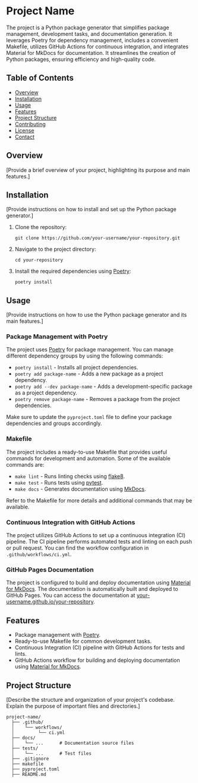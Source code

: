 # Project Name
The project is a Python package generator that simplifies package management, development tasks, and documentation generation.
It leverages Poetry for dependency management, includes a convenient Makefile, utilizes GitHub Actions for continuous integration,
and integrates Material for MkDocs for documentation.
It streamlines the creation of Python packages, ensuring efficiency and high-quality code.

## Table of Contents

- [Overview](#overview)
- [Installation](#installation)
- [Usage](#usage)
- [Features](#features)
- [Project Structure](#project-structure)
- [Contributing](#contributing)
- [License](#license)
- [Contact](#contact)

## Overview

[Provide a brief overview of your project, highlighting its purpose and main features.]

## Installation

[Provide instructions on how to install and set up the Python package generator.]

1. Clone the repository:

   ```shell
   git clone https://github.com/your-username/your-repository.git
   ```

2. Navigate to the project directory:

   ```shell
   cd your-repository
   ```

3. Install the required dependencies using [Poetry](https://python-poetry.org/):

   ```shell
   poetry install
   ```

## Usage

[Provide instructions on how to use the Python package generator and its main features.]

### Package Management with Poetry

The project uses [Poetry](https://python-poetry.org/) for package management. You can manage different dependency groups by using the following commands:

- `poetry install` - Installs all project dependencies.
- `poetry add package-name` - Adds a new package as a project dependency.
- `poetry add --dev package-name` - Adds a development-specific package as a project dependency.
- `poetry remove package-name` - Removes a package from the project dependencies.

Make sure to update the `pyproject.toml` file to define your package dependencies and groups accordingly.

### Makefile

The project includes a ready-to-use Makefile that provides useful commands for development and automation. Some of the available commands are:

- `make lint` - Runs linting checks using [flake8](https://flake8.pycqa.org/).
- `make test` - Runs tests using [pytest](https://pytest.org/).
- `make docs` - Generates documentation using [MkDocs](https://www.mkdocs.org/).

Refer to the Makefile for more details and additional commands that may be available.

### Continuous Integration with GitHub Actions

The project utilizes GitHub Actions to set up a continuous integration (CI) pipeline. The CI pipeline performs automated tests and linting on each push or pull request. You can find the workflow configuration in `.github/workflows/ci.yml`.

### GitHub Pages Documentation

The project is configured to build and deploy documentation using [Material for MkDocs](https://squidfunk.github.io/mkdocs-material/). The documentation is automatically built and deployed to GitHub Pages. You can access the documentation at [your-username.github.io/your-repository](https://your-username.github.io/your-repository/).

## Features

- Package management with [Poetry](https://python-poetry.org/).
- Ready-to-use Makefile for common development tasks.
- Continuous Integration (CI) pipeline with GitHub Actions for tests and lints.
- GitHub Actions workflow for building and deploying documentation using [Material for MkDocs](https://squidfunk.github.io/mkdocs-material/).

## Project Structure

[Describe the structure and organization of your project's codebase. Explain the purpose of important files and directories.]

```
project-name/
  ├── .github/
  │    └── workflows/
  │         └── ci.yml
  ├── docs/
  │    └── ...      # Documentation source files
  ├── tests/
  │    └── ...      # Test files
  ├── .gitignore
  ├── makefile
  ├── pyproject.toml
  ├── README.md
 